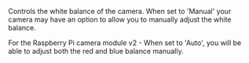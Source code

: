Controls the white balance of the camera.  When set to 'Manual' your camera may have an option to allow you to manually adjust the white balance.

For the Raspberry Pi camera module v2 - When set to 'Auto', you will be able to adjust both the red and blue balance manually.
